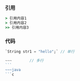 ### 引用

```ruby
> 引用内容1
> 引用内容2
>> 引用内容3
```



### 代码

```dart
`String str1 = "hello";` // 单行
```

~~~go
​~~~        // 多行
```
​~~~java
```c
~~~
